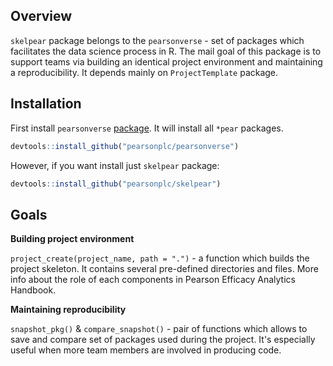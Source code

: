<!-- README.md is generated from README.Rmd. Please edit that file -->
Overview
--------

`skelpear` package belongs to the `pearsonverse` - set of packages which facilitates the data science process in R. The mail goal of this package is to support teams via building an identical project environment and maintaining a reproducibility. It depends mainly on `ProjectTemplate` package.

Installation
------------

First install `pearsonverse` [package](https://github.com/pearsonplc/pearsonverse). It will install all `*pear` packages.

``` r
devtools::install_github("pearsonplc/pearsonverse")
```

However, if you want install just `skelpear` package:

``` r
devtools::install_github("pearsonplc/skelpear")
```

Goals
------------

__Building project environment__

`project_create(project_name, path = ".")` - a function which builds the project skeleton. It contains several pre-defined directories and files. More info about the role of each components in Pearson Efficacy Analytics Handbook.

__Maintaining reproducibility__

`snapshot_pkg()` & `compare_snapshot()` - pair of functions which allows to save and compare set of packages used during the project. It's especially useful when more team members are involved in producing code.
